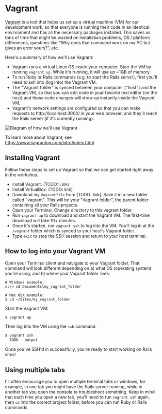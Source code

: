 # Vagrant

[Vagrant](TODO) is a tool that helps us set up a virtual machine (VM) for our development work, so that everyone is running their code in an identical environment and has all the necessary packages installed. This saves us tons of time that might be wasted on installation problems, OS / platform differences, questions like "Why does that command work on my PC but gives an error yours?", etc.

Here's a summary of how we'll use Vagrant:

  * Vagrant runs a virtual Linux OS inside your computer. Start the VM by running `vagrant up`. While it's running, it will use up ~1GB of memory.
  * To run Ruby or Rails commands (e.g. to start the Rails server), first you'll need to _ssh_ into (log into) the Vagrant VM.
  * The "Vagrant folder" is synced between your computer ("host") and the Vagrant VM, so that you can edit code in your favorite text editor (on the host) and those code changes will show up instantly inside the Vagrant VM.
  * Vagrant's network settings are configured so that you can make requests to http://localhost:3000/ in your web browser, and they'll reach the Rails server (if it's currently running).

![Diagram of how we'll use Vagrant](TODO)

To learn more about Vagrant, see https://www.vagrantup.com/intro/index.html.


## Installing Vagrant

Follow these steps to set up Vagrant so that we can get started right away in the workshop.

  * Install Vagrant. (TODO: Link)
  * Install VirtualBox. (TODO: link)
  * Download my `Vagrantfile` from [TODO: link]. Save it in a new folder called "vagrant". This will be your "Vagrant folder", the parent folder containing all your Rails projects.
  * Open your Terminal. Change directory to this vagrant folder.
  * Run `vagrant up` to download and start the Vagrant VM. The first-time download will take 10+ minutes.
  * Once it's started, run `vagrant ssh` to log into the VM. You'll log in at the `/vagrant` folder which is synced to your host's Vagrant folder.
  * Type `exit` to stop the SSH session and return to your host terminal.


## How to log into your Vagrant VM

Open your Terminal client and navigate to your Vagrant folder. That command will look different depending on a) what OS (operating system) you're using, and b) where your Vagrant folder lives.

```
# Windows example:
c:\> cd Documents\my_vagrant_folder

# Mac OSX example:
$ cd ~/Sites/my_vagrant_folder
```

Start the Vagrant VM:

```bash
$ vagrant up
```

Then log into the VM using the `ssh` command:

```bash
$ vagrant ssh
  TODO - output
```

Once you've SSH'd in successfully, you're ready to start working on Rails sites!


## Using multiple tabs

I'll often encourage you to open multiple terminal tabs or windows; for example, in one tab you might have the Rails server running, while in another tab you open the console to troubleshoot something. Keep in mind that each time you open a new tab, you'll need to run `vagrant ssh` again, then `cd` into the correct project folder, before you can run Ruby or Rails commands.
